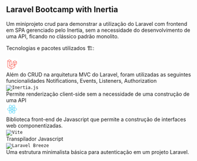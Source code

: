 ## Laravel Bootcamp with Inertia

Um miniprojeto crud para demonstrar a utilização do Laravel com frontend em SPA gerenciado pelo Inertia, sem a necessidade do desenvolvimento de uma API, ficando no clássico padrão monolito. 

Tecnologias e pacotes utilizados 🏗️:

<code><img height="32" src="https://raw.githubusercontent.com/github/explore/80688e429a7d4ef2fca1e82350fe8e3517d3494d/topics/laravel/laravel.png" alt="Laravel"/></code> <br> Além do CRUD na arquitetura MVC do Laravel, foram utilizadas as seguintes funcionalidades Notifications, Events, Listeners, Authorization <br> 
<code><img height="32" src="https://avatars.githubusercontent.com/u/47703742?s=200&v=4" alt="Inertia.js"/></code> <br> Permite renderização client-side sem a necessidade de uma construção de uma API <br>
<code><img height="32" src="https://raw.githubusercontent.com/github/explore/80688e429a7d4ef2fca1e82350fe8e3517d3494d/topics/react/react.png" alt="React"/></code> <br> Biblioteca front-end de Javascript que permite a construção de interfaces web componentizadas.  
<code><img height="32" src="https://camo.githubusercontent.com/61e102d7c605ff91efedb9d7e47c1c4a07cef59d3e1da202fd74f4772122ca4e/68747470733a2f2f766974656a732e6465762f6c6f676f2e737667" alt="Vite"/></code> <br> Transpilador Javascript <br>
<code><img height="32" src="https://github.com/laravel/breeze/raw/1.x/art/logo.svg" alt="Laravel Breeze"/></code> <br>Uma estrutura minimalista básica para autenticação em um projeto Laravel.
